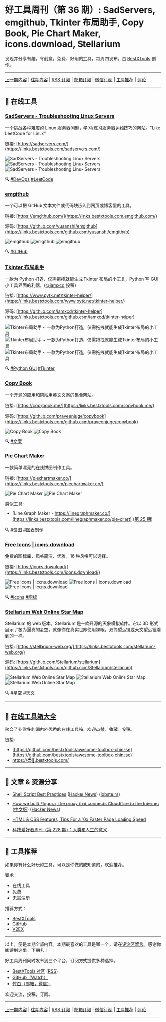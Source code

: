 # 好工具周刊（第 36 期）: SadServers, emgithub, Tkinter 布局助手, Copy Book, Pie Chart Maker, icons.download, Stellarium

发现并分享有趣，有创意，免费、好用的工具，每周四发布。由 [BestXTools](https://www.bestxtools.com/) 创作。

---

[上一期内容](https://github.com/bestxtools/weekly-cn/blob/main/docs/issue-35.md) | [往期内容](https://github.com/bestxtools/weekly-cn) | [RSS 订阅](https://discuss-cn.bestxtools.com/t/weekly) | [邮箱订阅](https://bestxtools.zhubai.love/?subscribe=1) | [微信订阅](https://discuss-cn.bestxtools.com/d/5/2) | [工具推荐](https://discuss-cn.bestxtools.com/t/tools) | [评论](https://discuss-cn.bestxtools.com/d/90/3)

---

## 🌈 在线工具

### [SadServers - Troubleshooting Linux Servers](https://links.bestxtools.com/sadservers.com/)

一个挑战各种难度的 Linux 服务器问题，学习/练习服务器运维技巧的网站。"Like LeetCode for Linux"

链接: [https://sadservers.com/](https://links.bestxtools.com/sadservers.com/)

![SadServers - Troubleshooting Linux Servers](https://raw.githubusercontent.com/bestxtools/s1/main/images/2022-11-03-11-01-01.png)
![SadServers - Troubleshooting Linux Servers](https://raw.githubusercontent.com/bestxtools/s1/main/images/2022-11-03-11-01-02.png)
![SadServers - Troubleshooting Linux Servers](https://raw.githubusercontent.com/bestxtools/s1/main/images/2022-11-03-11-01-03.png)

🔍 [#DevOps](https://links.bestxtools.com/www.google.com/search?q=site%3Adiscuss-cn.bestxtools.com+DevOps) [#LeetCode](https://links.bestxtools.com/www.google.com/search?q=site%3Adiscuss-cn.bestxtools.com+LeetCode)

### [emgithub](https://links.bestxtools.com/emgithub.com/)

一个可以把 GitHub 文本文件或代码块嵌入到网页或博客里的工具。

链接: [https://emgithub.com/](https://links.bestxtools.com/emgithub.com/)

源码: [https://github.com/yusanshi/emgithub](https://links.bestxtools.com/github.com/yusanshi/emgithub)

![emgithub](https://raw.githubusercontent.com/bestxtools/s1/main/images/2022-11-02-23-23-01.png)
![emgithub](https://raw.githubusercontent.com/bestxtools/s1/main/images/2022-11-02-23-23-02.png)
![emgithub](https://raw.githubusercontent.com/bestxtools/s1/main/images/2022-11-02-23-23-03.gif)

🔍 [#GitHub](https://links.bestxtools.com/www.google.com/search?q=site%3Adiscuss-cn.bestxtools.com+GitHub)

### [Tkinter 布局助手](https://links.bestxtools.com/www.pytk.net/tkinter-helper/)

一款为 Python 打造，仅需拖拽就能生成 Tkinter 布局的小工具，Python 写 GUI 小工具界面的利器。([@iamxcd](https://discuss-cn.bestxtools.com/d/8/39) 投稿)

链接: [https://www.pytk.net/tkinter-helper/](https://links.bestxtools.com/www.pytk.net/tkinter-helper/)

源码: [https://github.com/iamxcd/tkinter-helper](https://links.bestxtools.com/github.com/iamxcd/tkinter-helper)

![Tkinter布局助手 ~ 一款为Python打造，仅需拖拽就能生成Tkinter布局的小工具](https://raw.githubusercontent.com/bestxtools/s1/main/images/2022-11-02-16-10-03.png)
![Tkinter布局助手 ~ 一款为Python打造，仅需拖拽就能生成Tkinter布局的小工具](https://raw.githubusercontent.com/bestxtools/s1/main/images/2022-11-02-16-10-01.png)
![Tkinter布局助手 ~ 一款为Python打造，仅需拖拽就能生成Tkinter布局的小工具](https://raw.githubusercontent.com/bestxtools/s1/main/images/2022-11-02-16-10-02.gif)

🔍 [#Python GUI](https://links.bestxtools.com/www.google.com/search?q=site%3Adiscuss-cn.bestxtools.com+Python%20GUI) [#Tkinter](https://links.bestxtools.com/www.google.com/search?q=site%3Adiscuss-cn.bestxtools.com+Tkinter)

### [Copy Book](https://links.bestxtools.com/copybook.me/)

一个开源的应用和网站用英文文案的集合网站。

链接: [https://copybook.me/](https://links.bestxtools.com/copybook.me/)

源码: [https://github.com/praveenjuge/copybook](https://links.bestxtools.com/github.com/praveenjuge/copybook)

![Copy Book](https://raw.githubusercontent.com/bestxtools/s1/main/images/2022-11-02-22-26-01.png)
![Copy Book](https://raw.githubusercontent.com/bestxtools/s1/main/images/2022-11-02-22-26-02.png)

🔍 [#文案](https://links.bestxtools.com/www.google.com/search?q=site%3Adiscuss-cn.bestxtools.com+%E6%96%87%E6%A1%88)

### [Pie Chart Maker](https://links.bestxtools.com/piechartmaker.co/)

一款简单漂亮的在线饼图制作工具。

链接: [https://piechartmaker.co/](https://links.bestxtools.com/piechartmaker.co/)

![Pie Chart Maker](https://raw.githubusercontent.com/bestxtools/s1/main/images/2022-11-03-10-17-01.png)
![Pie Chart Maker](https://raw.githubusercontent.com/bestxtools/s1/main/images/2022-11-03-10-17-02.png)

类似工具:

- [Line Graph Maker - https://linegraphmaker.co/](https://links.bestxtools.com/linegraphmaker.co/pie-chart) ([第 25 期](https://discuss-cn.bestxtools.com/d/65))

🔍 [#饼图](https://links.bestxtools.com/www.google.com/search?q=site%3Adiscuss-cn.bestxtools.com+%E9%A5%BC%E5%9B%BE) [#图表制作](https://links.bestxtools.com/www.google.com/search?q=site%3Adiscuss-cn.bestxtools.com+%E5%9B%BE%E8%A1%A8%E5%88%B6%E4%BD%9C)

### [Free Icons | icons.download](https://links.bestxtools.com/icons.download/)

免费的图标库，风格简洁、优雅，16 种风格可以选择。

链接: [https://icons.download/](https://links.bestxtools.com/icons.download/)

![Free Icons | icons.download](https://raw.githubusercontent.com/bestxtools/s1/main/images/2022-11-03-10-34-01.png)
![Free Icons | icons.download](https://raw.githubusercontent.com/bestxtools/s1/main/images/2022-11-03-10-34-02.png)
![Free Icons | icons.download](https://raw.githubusercontent.com/bestxtools/s1/main/images/2022-11-03-10-34-03.png)

🔍 [#icons](https://links.bestxtools.com/www.google.com/search?q=site%3Adiscuss-cn.bestxtools.com+icons) [#图标](https://links.bestxtools.com/www.google.com/search?q=site%3Adiscuss-cn.bestxtools.com+%E5%9B%BE%E6%A0%87)

### [Stellarium Web Online Star Map](https://links.bestxtools.com/stellarium-web.org/)

Stellarium 的 web 版本。Stellarium 是一款开源的天象模拟软件。它以 3D 形式展示了极为逼真的星空，就像你在真实世界使用裸眼，双筒望远镜或天文望远镜看到的一样。

链接: [https://stellarium-web.org/](https://links.bestxtools.com/stellarium-web.org/)

源码: [https://github.com/Stellarium/stellarium](https://links.bestxtools.com/github.com/Stellarium/stellarium)

![Stellarium Web Online Star Map](https://raw.githubusercontent.com/bestxtools/s1/main/images/2022-11-03-11-26-01.png)
![Stellarium Web Online Star Map](https://raw.githubusercontent.com/bestxtools/s1/main/images/2022-11-03-11-26-02.png)
![Stellarium Web Online Star Map](https://raw.githubusercontent.com/bestxtools/s1/main/images/2022-11-03-11-26-03.png)

🔍 [#星空](https://links.bestxtools.com/www.google.com/search?q=site%3Adiscuss-cn.bestxtools.com+%E6%98%9F%E7%A9%BA) [#天文](https://links.bestxtools.com/www.google.com/search?q=site%3Adiscuss-cn.bestxtools.com+%E5%A4%A9%E6%96%87)

---

## 🧰 [在线工具箱大全](https://awesome-toolbox-chinese.bestxtools.com/)

聚合了非常多的国内外优秀的在线工具箱，欢迎[点赞](https://github.com/bestxtools/awesome-toolbox-chinese)，收藏，[投稿](https://github.com/bestxtools/awesome-toolbox-chinese/issues)。

链接:

- [https://github.com/bestxtools/awesome-toolbox-chinese](https://github.com/bestxtools/awesome-toolbox-chinese)
- [https://😎🧰.bestxtools.com/](https://😎🧰.bestxtools.com/)

---

## 🌈 文章 & 资源分享

- [Shell Script Best Practices](https://links.bestxtools.com/sharats.me/posts/shell-script-best-practices/) ([Hacker News](https://links.bestxtools.com/news.ycombinator.com/item?id=33354286)) ([lobste.rs](https://links.bestxtools.com/lobste.rs/s/knvmr1/shell_script_best_practices))

- [How we built Pingora, the proxy that connects Cloudflare to the Internet](https://links.bestxtools.com/blog.cloudflare.com/how-we-built-pingora-the-proxy-that-connects-cloudflare-to-the-internet/) ([中文版](https://links.bestxtools.com/blog.cloudflare.com/zh-cn/how-we-built-pingora-the-proxy-that-connects-cloudflare-to-the-internet-zh-cn/)) ([Hacker News](https://links.bestxtools.com/news.ycombinator.com/item?id=32836661))

- [HTML & CSS Features, Tips For a 10x Faster Page Loading Speed](https://links.bestxtools.com/dev.to/koustav/html-css-features-tips-for-a-10x-fast-page-loading-speed-4jop)

- [科技爱好者周刊（第 228 期）：人类和人生的意义](https://links.bestxtools.com/www.ruanyifeng.com/blog/2022/10/weekly-issue-228.html)

---

## 🌈 工具推荐

如果你有什么好玩的工具，可以是你做的或知道的，欢迎推荐。

要求：

- 在线工具
- 免费
- 无需注册

推荐方式：

- [BestXTools](https://discuss-cn.bestxtools.com/d/8)
- [GitHub](https://github.com/bestxtools/weekly-cn/issues)
- [V2EX](https://links.bestxtools.com/www.v2ex.com/t/836201?r=BestXTools)

---

以上，便是本期全部内容。本期最喜欢的工具是哪一个，请在[评论区留言](https://discuss-cn.bestxtools.com/d/90/3)。感谢你阅读到这里，下期见！

好工具周刊同时发布到三个平台，订阅方式提供多种选择。

- [BestXTools 社区](https://discuss-cn.bestxtools.com/t/weekly) ([RSS](https://discuss-cn.bestxtools.com/atom/t/weekly/discussions))
- [GitHub（Watch）](https://github.com/bestxtools/weekly-cn)
- [竹白（邮箱，微信）](https://bestxtools.zhubai.love/?subscribe=1)

欢迎交流，投稿，订阅。

---

[上一期内容](https://github.com/bestxtools/weekly-cn/blob/main/docs/issue-35.md) | [往期内容](https://github.com/bestxtools/weekly-cn) | [RSS 订阅](https://discuss-cn.bestxtools.com/t/weekly) | [邮箱订阅](https://bestxtools.zhubai.love/?subscribe=1) | [微信订阅](https://discuss-cn.bestxtools.com/d/5/2) | [工具推荐](https://discuss-cn.bestxtools.com/t/tools) | [评论](https://discuss-cn.bestxtools.com/d/90/3)

---

